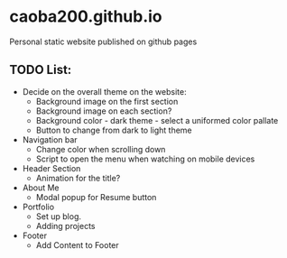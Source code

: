 
# caoba200.github.io

Personal static website published on github pages

## TODO List:

- Decide on the overall theme on the website:
    - Background image on the first section
    - Background image on each section?
    - Background color - dark theme - select a uniformed color pallate
    - Button to change from dark to light theme
- Navigation bar
    - Change color when scrolling down
    - Script to open the menu when watching on mobile devices
- Header Section
    - Animation for the title?
- About Me
    - Modal popup for Resume button
- Portfolio
    - Set up blog.
    - Adding projects
- Footer
    - Add Content to Footer